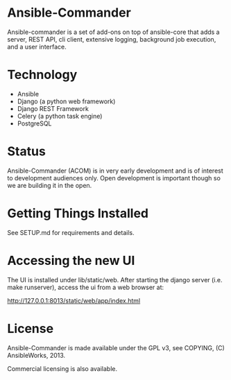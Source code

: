 Ansible-Commander
=================

Ansible-commander is a set of add-ons on top of ansible-core that adds a server,
REST API, cli client, extensive logging, background job execution, and a 
user interface.

Technology
==========

* Ansible
* Django (a python web framework)
* Django REST Framework
* Celery (a python task engine)
* PostgreSQL

Status
======

Ansible-Commander (ACOM) is in very early development and is of interest
to development audiences only.  Open development is important though so
we are building it in the open.

Getting Things Installed
========================

See SETUP.md for requirements and details.

Accessing the new UI
====================

The UI is installed under lib/static/web. After starting the django server
(i.e. make runserver), access the ui from a web browser at:

http://127.0.0.1:8013/static/web/app/index.html

License
=======

Ansible-Commander is made available under the GPL v3, see COPYING, (C) AnsibleWorks, 2013.

Commercial licensing is also available.


